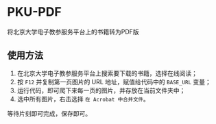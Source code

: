# PKU-PDF
将北京大学电子教参服务平台上的书籍转为PDF版
## 使用方法
1. 在北京大学电子教参服务平台上搜索要下载的书籍，选择在线阅读；
2. 按 `F12` 并复制第一页图片的 URL 地址，赋值给代码中的 `BASE_URL` 变量；
3. 运行代码，即可爬下来每一页的图片，并存放在当前文件夹中；
4. 选中所有图片，右击选择 `在 Acrobat 中合并文件`。

等待片刻即可完成，保存即可。
